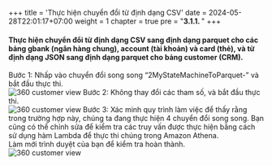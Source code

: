 +++
title = 'Thực hiện chuyển đổi từ định dạng CSV'
date = 2024-05-28T22:01:17+07:00
weight = 1
chapter = true
pre = "<b>3.1.1. </b>"
+++

#### Thực hiện chuyển đổi từ định dạng CSV sang định dạng parquet cho các bảng gbank (ngân hàng chung), account (tài khoản) và card (thẻ), và từ định dạng JSON sang định dạng parquet cho bảng customer (CRM).
Bước 1: Nhấp vào chuyển đổi song song “2MyStateMachineToParquet-” và bắt đầu thực thi.  
![360 customer view](https://vuha7394.github.io/workshop-aws2/images/assets/106.png) 
Bước 2: Không thay đổi các tham số, và bắt đầu thực thi.  
![360 customer view](https://vuha7394.github.io/workshop-aws2/images/assets/107.png) 
Bước 3: Xác minh quy trình làm việc để thấy rằng trong trường hợp này, chúng ta đang thực hiện 4 chuyển đổi song song. Bạn cũng có thể chỉnh sửa để kiểm tra các truy vấn được thực hiện bằng cách sử dụng hàm Lambda để thực thi chúng trong Amazon Athena.  
Làm mới trình duyệt của bạn để kiểm tra hoàn thành.  
![360 customer view](https://vuha7394.github.io/workshop-aws2/images/assets/108.png) 